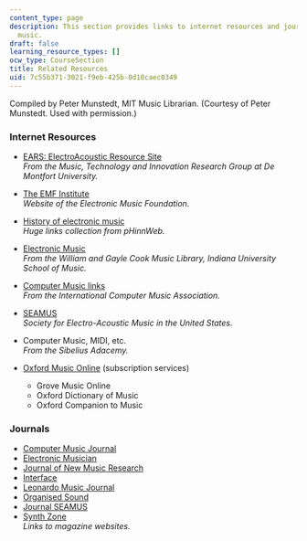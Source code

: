 ```yaml
---
content_type: page
description: This section provides links to internet resources and journals on electronic
  music.
draft: false
learning_resource_types: []
ocw_type: CourseSection
title: Related Resources
uid: 7c55b371-3021-f9eb-425b-0d10caec0349
---
```

Compiled by Peter Munstedt, MIT Music Librarian. (Courtesy of Peter Munstedt. Used with permission.)

### Internet Resources

- [EARS: ElectroAcoustic Resource Site](http://ears.huma-num.fr/)   
    *From the Music, Technology and Innovation Research Group at De Montfort University.*
- [The EMF Institute](http://www.emf.org/)   
    *Website of the Electronic Music Foundation.*
- [History of electronic music](http://www.phinnweb.org/history)   
    *Huge links collection from pHinnWeb.*
- [Electronic Music](https://libraries.indiana.edu/music)   
    *From the William and Gayle Cook Music Library, Indiana University School of Music.*
- [Computer Music links](http://www.computermusic.org/page/35/)   
    *From the International Computer Music Association.*
- [SEAMUS](https://www.seamusonline.org/)   
    *Society for Electro-Acoustic Music in the United States.*
- Computer Music, MIDI, etc.   
    *From the Sibelius Adacemy.*
- [Oxford Music Online](http://www.oxfordmusiconline.com/) (subscription services)   
      
    - Grove Music Online
    - Oxford Dictionary of Music
    - Oxford Companion to Music

### Journals

- [Computer Music Journal](http://library.mit.edu/item/000294766)
- [Electronic Musician](http://library.mit.edu/item/000350194)
- [Journal of New Music Research](http://library.mit.edu/item/000695165)
- [Interface](http://library.mit.edu/item/000291757)
- [Leonardo Music Journal](http://library.mit.edu/item/000659825)
- [Organised Sound](http://library.mit.edu/item/000806911)
- [Journal SEAMUS](http://library.mit.edu/item/000660625)
- [Synth Zone](http://www.synthzone.com/mags.htm)   
    *Links to magazine websites.*